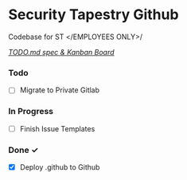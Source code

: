 # Security Tapestry Github

Codebase for ST </EMPLOYEES ONLY>/

<em>[TODO.md spec & Kanban Board](https://bit.ly/3fCwKfM)</em>

### Todo

- [ ] Migrate to Private Gitlab  

### In Progress

- [ ] Finish Issue Templates  

### Done ✓

- [x] Deploy .github to Github  
